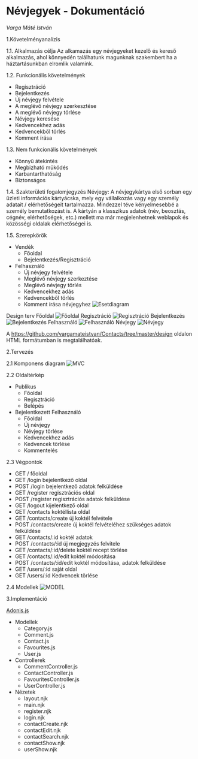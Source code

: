 # Névjegyek - Dokumentáció
*Varga Máté István*

1.Követelményanalízis

1.1.  Alkalmazás célja
  Az alkamazás egy névjegyeket kezelő és kereső alkalmazás, ahol könnyedén találhatunk magunknak szakembert ha a háztartásunkban elromlik valamink.
  
1.2.  Funkcionális követelmények
  - Regisztráció
  - Bejelentkezés
  - Új névjegy felvétele
  - A meglévő névjegy szerkesztése
  - A meglévő névjegy törlése
  - Névjegy keresése
  - Kedvencekhez adás
  - Kedvencekből törlés
  - Komment írása

1.3.  Nem funkcionális követelmények
  - Könnyű átekintés
  - Megbizható müködés
  - Karbantarthatóság
  - Biztonságos
  
1.4.  Szakterületi fogalomjegyzés
  Névjegy: A névjegykártya első sorban egy üzleti információs kártyácska, mely egy vállalkozás vagy egy személy adatait / elérhetőségeit tartalmazza. Mindezzel téve kényelmesebbé a személy bemutatkozást is. A kártyán a klasszikus adatok (név, beosztás, cégnév, elérhetőségek, etc.) mellett ma már megjelenhetnek weblapok és közösségi oldalak elérhetőségei is. 

1.5.  Szerepkörök
  - Vendék
    - Főoldal
    - Bejelentkezés/Regisztráció
  - Felhasználó
    - Új névjegy felvétele
    - Meglévő névjegy szerkeztése
    - Meglévő névjegy törlés
    - Kedvencekhez adás
    - Kedvencekből törlés
    - Komment írása névjegyhez
    ![Esetdiagram](https://github.com/vargamateistvan/Contacts/blob/master/doc/images/esetdiagram.png)

Design terv
Főoldal
![Főoldal](https://github.com/vargamateistvan/Contacts/blob/master/doc/images/main.png)
Regisztráció
![Regisztráció](https://github.com/vargamateistvan/Contacts/blob/master/doc/images/singin.png)
Bejelentkezés
![Bejelentkezés](https://github.com/vargamateistvan/Contacts/blob/master/doc/images/singup.png)
Felhasználó
![Felhasználó](https://github.com/vargamateistvan/Contacts/blob/master/doc/images/user.png)
Névjegy
![Névjegy](https://github.com/vargamateistvan/Contacts/blob/master/doc/images/contact.png)

A https://github.com/vargamateistvan/Contacts/tree/master/design oldalon HTML formátumban is megtalálhatóak.

2.Tervezés

2.1 Komponens diagram
![MVC](https://github.com/vargamateistvan/Contacts/blob/master/doc/images/mvc.png)

2.2 Oldaltérkép
- Publikus
    - Főoldal
    - Regisztráció
    - Belépés
- Bejelentkezett Felhasználó
    - Főoldal
    - Új névjegy
    - Névjegy törlése
    - Kedvencekhez adás
    - Kedvencek törlése
    - Kommentelés

2.3 Végpontok
- GET / főoldal
- GET /login bejelentkező oldal
- POST /login bejelentkező adatok felküldése
- GET /register regisztrációs oldal
- POST /register regisztrációs adatok felküldése
- GET /logout kijelentkező oldal
- GET /contacts koktéllista oldal
- GET /contacts/create új koktél felvétele
- POST /contacts/create új koktél felvételéhez szükséges adatok felküldése
- GET /contacts/:id koktél adatok
- POST /contacts/:id új megjegyzés felvitele
- GET /contacts/:id/delete koktél recept törlése
- GET /contacts/:id/edit koktél módosítása
- POST /contacts/:id/edit koktél módosítása, adatok felküldése
- GET /users/:id saját oldal
- GET /users/:id Kedvencek törlése

2.4 Modellek
![MODEL](https://github.com/vargamateistvan/Contacts/blob/master/doc/images/model.png)

3.Implementáció

[Adonis.js](http://www.adonisjs.com/)

- Modellek
  - Category.js
  - Comment.js
  - Contact.js
  - Favourites.js
  - User.js
- Controllerek
  - CommentController.js
  - ContactController.js
  - FavouritesController.js
  - UserController.js
- Nézetek
  - layout.njk
  - main.njk
  - register.njk
  - login.njk
  - contactCreate.njk
  - contactEdit.njk
  - contactSearch.njk
  - contactShow.njk
  - userShow.njk
